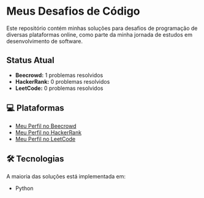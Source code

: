 # Meus Desafios de Código

Este repositório contém minhas soluções para desafios de programação de diversas plataformas online, como parte da minha jornada de estudos em desenvolvimento de software.

## Status Atual

- **Beecrowd:** 1 problemas resolvidos
- **HackerRank:** 0 problemas resolvidos
- **LeetCode:** 0 problemas resolvidos



## 💻 Plataformas

- [Meu Perfil no Beecrowd](https://judge.beecrowd.com/pt/profile/489458)
- [Meu Perfil no HackerRank](https://www.hackerrank.com/profile/fabio_almeida89)
- [Meu Perfil no LeetCode](https://leetcode.com/u/fabioalmeida89/)

## 🛠️ Tecnologias

A maioria das soluções está implementada em:

- Python
